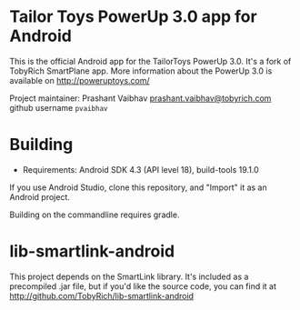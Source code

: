 Tailor Toys PowerUp 3.0 app for Android
=======================================

This is the official Android app for the TailorToys PowerUp 3.0.
It's a fork of TobyRich SmartPlane app.
More information about the PowerUp 3.0 is available on http://poweruptoys.com/

Project maintainer: Prashant Vaibhav <prashant.vaibhav@tobyrich.com> github username `pvaibhav`

Building
========

- Requirements: Android SDK 4.3 (API level 18), build-tools 19.1.0

If you use Android Studio, clone this repository, and "Import" it as an Android project.

Building on the commandline requires gradle.

lib-smartlink-android
=====================

This project depends on the SmartLink library. It's included as a precompiled .jar file,
but if you'd like the source code, you can find it at http://github.com/TobyRich/lib-smartlink-android
